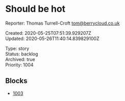 # Should be hot

Reporter: Thomas Turrell-Croft <tom@berrycloud.co.uk>  

Created: 2020-05-25T07:51:39.929207Z  
Updated: 2020-05-26T11:40:14.839829100Z

Type: story  
Status: backlog  
Archived: true  
Priority: 1004

## Blocks
- [1003](1003.md "Yet another another issue")
